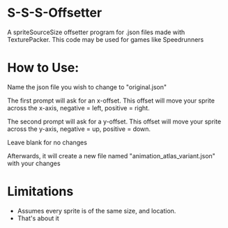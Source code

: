 # S-S-S-Offsetter
A spriteSourceSize offsetter program for .json files made with TexturePacker. This code may be used for games like Speedrunners

# How to Use:
Name the json file you wish to change to "original.json"

The first prompt will ask for an x-offset. 
This offset will move your sprite across the x-axis, negative = left, positive = right.

The second prompt will ask for a y-offset. 
This offset will move your sprite across the y-axis, negative = up, positive = down.

Leave blank for no changes

Afterwards, it will create a new file named "animation_atlas_variant.json" with your changes

# Limitations
* Assumes every sprite is of the same size, and location.
* That's about it
